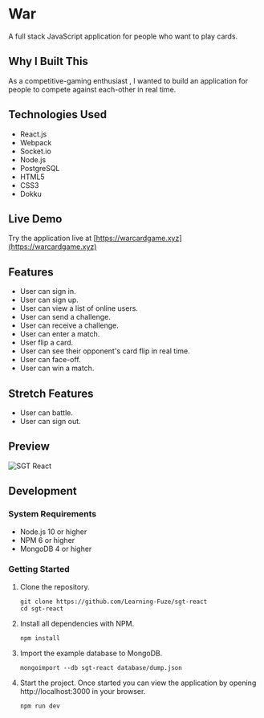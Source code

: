 # War

A full stack JavaScript application for people who want to play cards.


## Why I Built This

As a competitive-gaming enthusiast , I wanted to build an application for people to compete against each-other in real time.

## Technologies Used

- React.js
- Webpack
- Socket.io
- Node.js
- PostgreSQL
- HTML5
- CSS3
- Dokku

## Live Demo

Try the application live at [https://warcardgame.xyz](https://warcardgame.xyz)

## Features

- User can sign in.
- User can sign up.
- User can view a list of online users.
- User can send a challenge.
- User can receive a challenge.
- User can enter a match.
- User flip a card.
- User can see their opponent's card flip in real time.
- User can face-off.
- User can win a match.

## Stretch Features

- User can battle.
- User can sign out.

## Preview

![SGT React](assets/sgt-react.gif)

## Development

### System Requirements

- Node.js 10 or higher
- NPM 6 or higher
- MongoDB 4 or higher

### Getting Started

1. Clone the repository.

    ```shell
    git clone https://github.com/Learning-Fuze/sgt-react
    cd sgt-react
    ```

1. Install all dependencies with NPM.

    ```shell
    npm install
    ```

1. Import the example database to MongoDB.

    ```shell
    mongoimport --db sgt-react database/dump.json
    ```

1. Start the project. Once started you can view the application by opening http://localhost:3000 in your browser.

    ```shell
    npm run dev
    ```

